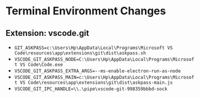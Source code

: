 # Terminal Environment Changes

## Extension: vscode.git

- `GIT_ASKPASS=c:\Users\Hp\AppData\Local\Programs\Microsoft VS Code\resources\app\extensions\git\dist\askpass.sh`
- `VSCODE_GIT_ASKPASS_NODE=C:\Users\Hp\AppData\Local\Programs\Microsoft VS Code\Code.exe`
- `VSCODE_GIT_ASKPASS_EXTRA_ARGS=--ms-enable-electron-run-as-node`
- `VSCODE_GIT_ASKPASS_MAIN=c:\Users\Hp\AppData\Local\Programs\Microsoft VS Code\resources\app\extensions\git\dist\askpass-main.js`
- `VSCODE_GIT_IPC_HANDLE=\\.\pipe\vscode-git-998359bbbd-sock`
